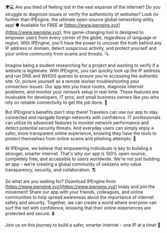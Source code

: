 🌍💻 Are you tired of feeling lost in the vast expanse of the internet? Do you struggle to diagnose issues or verify the authenticity of websites? Look no further than IPEngine, the ultimate open-source global networking utility app! 🛡️ Available for FREE at [https://www.ipengine.xyz](https://www.ipengine.xyz), this game-changing tool is designed to empower users from every corner of the globe, regardless of language or region. With IPEngine, you'll have the power to uncover the truth behind any IP address or domain, detect suspicious activity, and protect yourself and your online community from scams and threats. 🔍

Imagine being a student researching for a project and wanting to verify if a website is legitimate. With IPEngine, you can quickly look up the IP address and run DNS and WHOIS queries to ensure you're accessing the authentic site. Or, picture yourself as a remote worker troubleshooting your connection issues. Our app lets you trace routes, diagnose internet problems, and monitor your network setup in real-time. These features are invaluable for developers, IT pros, and small business owners like you who rely on reliable connectivity to get the job done. 📡

But IPEngine's benefits don't stop there! Travelers can use our app to stay connected and navigate foreign networks with confidence. IT professionals can utilize its advanced features to monitor network performance and detect potential security threats. And everyday users can simply enjoy a safer, more transparent online experience, knowing they have the tools to protect themselves from online scams and phishing attempts. 🚀

At IPEngine, we believe that empowering individuals is key to building a stronger, smarter internet. That's why our app is 100% open-source, completely free, and accessible to users worldwide. We're not just building an app – we're creating a global community of netizens who value transparency, security, and collaboration. 🌎

So what are you waiting for? Download IPEngine from [https://www.ipengine.xyz](https://www.ipengine.xyz) today and join the movement! Share our app with your friends, colleagues, and online communities to help spread awareness about the importance of internet safety and security. Together, we can create a world where everyone can surf the net with confidence, knowing that their online experiences are protected and secure. 🔒

Join us on this journey to build a safer, smarter internet – one IP at a time! 💪